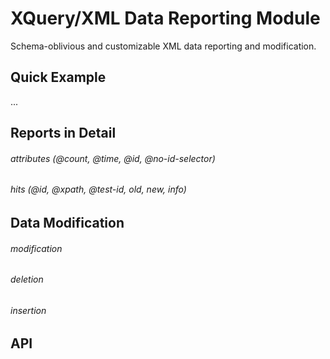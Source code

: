 # XQuery/XML  Data Reporting Module

Schema-oblivious and customizable XML data reporting and modification.

## Quick Example
...

## Reports in Detail
###### attributes (@count, @time, @id, @no-id-selector)
###### hits (@id, @xpath, @test-id, old, new, info)

## Data Modification
###### modification
###### deletion
###### insertion

## API
